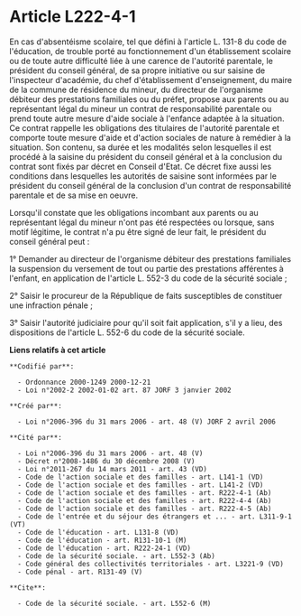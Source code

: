 # Article L222-4-1

En cas d'absentéisme scolaire, tel que défini à l'article L. 131-8 du code de l'éducation, de trouble porté au fonctionnement
d'un établissement scolaire ou de toute autre difficulté liée à une carence de l'autorité parentale, le président du conseil
général, de sa propre initiative ou sur saisine de l'inspecteur d'académie, du chef d'établissement d'enseignement, du maire
de la commune de résidence du mineur, du directeur de l'organisme débiteur des prestations familiales ou du préfet, propose
aux parents ou au représentant légal du mineur un contrat de responsabilité parentale ou prend toute autre mesure d'aide
sociale à l'enfance adaptée à la situation. Ce contrat rappelle les obligations des titulaires de l'autorité parentale et
comporte toute mesure d'aide et d'action sociales de nature à remédier à la situation. Son contenu, sa durée et les modalités
selon lesquelles il est procédé à la saisine du président du conseil général et à la conclusion du contrat sont fixés par
décret en Conseil d'Etat. Ce décret fixe aussi les conditions dans lesquelles les autorités de saisine sont informées par le
président du conseil général de la conclusion d'un contrat de responsabilité parentale et de sa mise en oeuvre.

Lorsqu'il constate que les obligations incombant aux parents ou au représentant légal du mineur n'ont pas été respectées ou
lorsque, sans motif légitime, le contrat n'a pu être signé de leur fait, le président du conseil général peut :

1° Demander au directeur de l'organisme débiteur des prestations familiales la suspension du versement de tout ou partie des
prestations afférentes à l'enfant, en application de l'article L. 552-3 du code de la sécurité sociale ;

2° Saisir le procureur de la République de faits susceptibles de constituer une infraction pénale ;

3° Saisir l'autorité judiciaire pour qu'il soit fait application, s'il y a lieu, des dispositions de l'article L. 552-6 du
code de la sécurité sociale.

**Liens relatifs à cet article**

	**Codifié par**:

	  - Ordonnance 2000-1249 2000-12-21
	  - Loi n°2002-2 2002-01-02 art. 87 JORF 3 janvier 2002

	**Créé par**:

	  - Loi n°2006-396 du 31 mars 2006 - art. 48 (V) JORF 2 avril 2006

	**Cité par**:

	  - Loi n°2006-396 du 31 mars 2006 - art. 48 (V)
	  - Décret n°2008-1486 du 30 décembre 2008 (V)
	  - Loi n°2011-267 du 14 mars 2011 - art. 43 (VD)
	  - Code de l'action sociale et des familles - art. L141-1 (VD)
	  - Code de l'action sociale et des familles - art. L141-2 (VD)
	  - Code de l'action sociale et des familles - art. R222-4-1 (Ab)
	  - Code de l'action sociale et des familles - art. R222-4-4 (Ab)
	  - Code de l'action sociale et des familles - art. R222-4-5 (Ab)
	  - Code de l'entrée et du séjour des étrangers et ... - art. L311-9-1 (VT)
	  - Code de l'éducation - art. L131-8 (VD)
	  - Code de l'éducation - art. R131-10-1 (M)
	  - Code de l'éducation - art. R222-24-1 (VD)
	  - Code de la sécurité sociale. - art. L552-3 (Ab)
	  - Code général des collectivités territoriales - art. L3221-9 (VD)
	  - Code pénal - art. R131-49 (V)

	**Cite**:

	  - Code de la sécurité sociale. - art. L552-6 (M)
